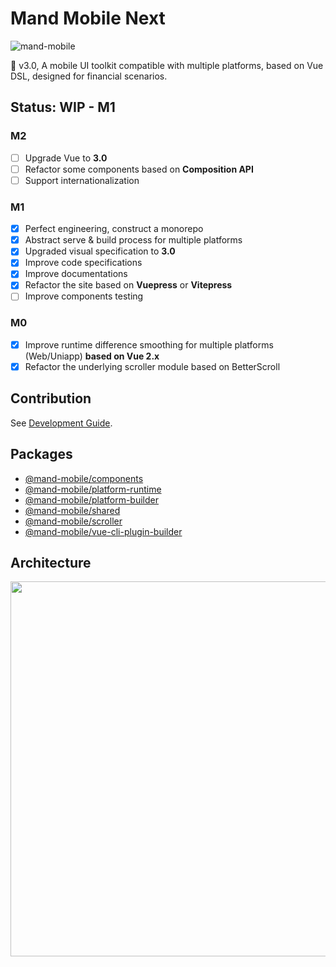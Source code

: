 # Mand Mobile Next 

![mand-mobile](https://img.shields.io/npm/v/mand-mobile-next/alpha)

🐡 v3.0, A mobile UI toolkit compatible with multiple platforms, based on Vue DSL, designed for financial scenarios.

## Status: WIP - M1

### M2

- [ ] Upgrade Vue to **3.0**
- [ ] Refactor some components based on **Composition API**
- [ ] Support internationalization

### M1

- [x] Perfect engineering, construct a monorepo
- [x] Abstract serve & build process for multiple platforms
- [x] Upgraded visual specification to **3.0**
- [x] Improve code specifications
- [x] Improve documentations
- [x] Refactor the site based on **Vuepress** or **Vitepress**
- [ ] Improve components testing

### M0

- [x] Improve runtime difference smoothing for multiple platforms (Web/Uniapp) **based on Vue 2.x**
- [x] Refactor the underlying scroller module based on BetterScroll

## Contribution

See [Development Guide](./DEVELOPMENT.md).

## Packages

* [@mand-mobile/components](./packages/components)
* [@mand-mobile/platform-runtime](./packages/platform-runtime)
* [@mand-mobile/platform-builder](./packages/platform-builder)
* [@mand-mobile/shared](./packages/shared)
* [@mand-mobile/scroller](./packages/scroller)
* [@mand-mobile/vue-cli-plugin-builder](./packages/vue-cli-plugin-builder)

## Architecture

<img src="https://pt-starimg.didistatic.com/static/starimg/img/o7q8VJJY6l1594973217799.png" width="600" alt="" />